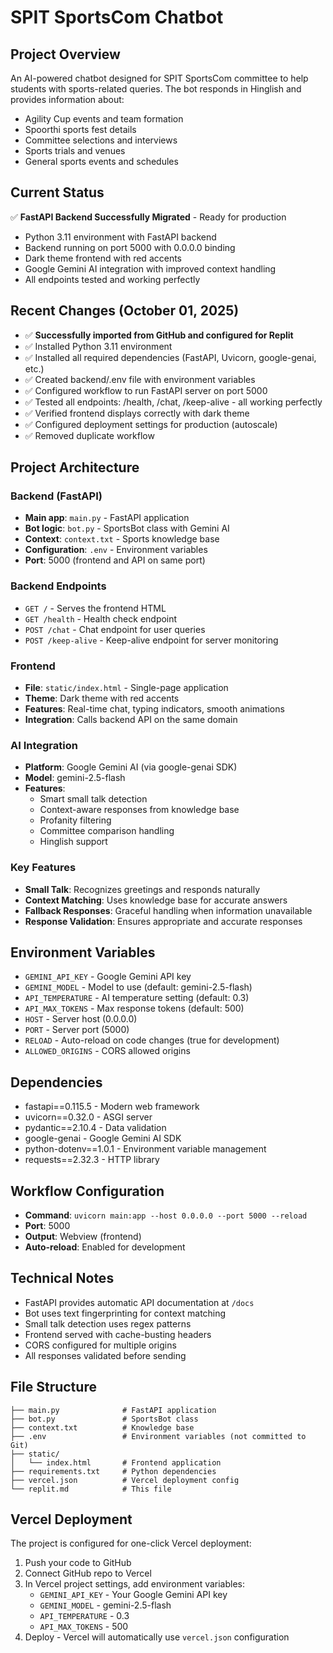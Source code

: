 # SPIT SportsCom Chatbot

## Project Overview
An AI-powered chatbot designed for SPIT SportsCom committee to help students with sports-related queries. The bot responds in Hinglish and provides information about:
- Agility Cup events and team formation
- Spoorthi sports fest details
- Committee selections and interviews
- Sports trials and venues
- General sports events and schedules

## Current Status
✅ **FastAPI Backend Successfully Migrated** - Ready for production
- Python 3.11 environment with FastAPI backend
- Backend running on port 5000 with 0.0.0.0 binding
- Dark theme frontend with red accents
- Google Gemini AI integration with improved context handling
- All endpoints tested and working perfectly

## Recent Changes (October 01, 2025)
- ✅ **Successfully imported from GitHub and configured for Replit**
- ✅ Installed Python 3.11 environment
- ✅ Installed all required dependencies (FastAPI, Uvicorn, google-genai, etc.)
- ✅ Created backend/.env file with environment variables
- ✅ Configured workflow to run FastAPI server on port 5000
- ✅ Tested all endpoints: /health, /chat, /keep-alive - all working perfectly
- ✅ Verified frontend displays correctly with dark theme
- ✅ Configured deployment settings for production (autoscale)
- ✅ Removed duplicate workflow

## Project Architecture

### Backend (FastAPI)
- **Main app**: `main.py` - FastAPI application
- **Bot logic**: `bot.py` - SportsBot class with Gemini AI
- **Context**: `context.txt` - Sports knowledge base
- **Configuration**: `.env` - Environment variables
- **Port**: 5000 (frontend and API on same port)

### Backend Endpoints
- `GET /` - Serves the frontend HTML
- `GET /health` - Health check endpoint
- `POST /chat` - Chat endpoint for user queries
- `POST /keep-alive` - Keep-alive endpoint for server monitoring

### Frontend 
- **File**: `static/index.html` - Single-page application
- **Theme**: Dark theme with red accents
- **Features**: Real-time chat, typing indicators, smooth animations
- **Integration**: Calls backend API on the same domain

### AI Integration
- **Platform**: Google Gemini AI (via google-genai SDK)
- **Model**: gemini-2.5-flash
- **Features**: 
  - Smart small talk detection
  - Context-aware responses from knowledge base
  - Profanity filtering
  - Committee comparison handling
  - Hinglish support

### Key Features
- **Small Talk**: Recognizes greetings and responds naturally
- **Context Matching**: Uses knowledge base for accurate answers
- **Fallback Responses**: Graceful handling when information unavailable
- **Response Validation**: Ensures appropriate and accurate responses

## Environment Variables
- `GEMINI_API_KEY` - Google Gemini API key
- `GEMINI_MODEL` - Model to use (default: gemini-2.5-flash)
- `API_TEMPERATURE` - AI temperature setting (default: 0.3)
- `API_MAX_TOKENS` - Max response tokens (default: 500)
- `HOST` - Server host (0.0.0.0)
- `PORT` - Server port (5000)
- `RELOAD` - Auto-reload on code changes (true for development)
- `ALLOWED_ORIGINS` - CORS allowed origins

## Dependencies
- fastapi==0.115.5 - Modern web framework
- uvicorn==0.32.0 - ASGI server
- pydantic==2.10.4 - Data validation
- google-genai - Google Gemini AI SDK
- python-dotenv==1.0.1 - Environment variable management
- requests==2.32.3 - HTTP library

## Workflow Configuration
- **Command**: `uvicorn main:app --host 0.0.0.0 --port 5000 --reload`
- **Port**: 5000
- **Output**: Webview (frontend)
- **Auto-reload**: Enabled for development

## Technical Notes
- FastAPI provides automatic API documentation at `/docs`
- Bot uses text fingerprinting for context matching
- Small talk detection uses regex patterns
- Frontend served with cache-busting headers
- CORS configured for multiple origins
- All responses validated before sending

## File Structure
```
├── main.py              # FastAPI application
├── bot.py               # SportsBot class
├── context.txt          # Knowledge base
├── .env                 # Environment variables (not committed to Git)
├── static/
│   └── index.html       # Frontend application
├── requirements.txt     # Python dependencies
├── vercel.json          # Vercel deployment config
└── replit.md            # This file
```

## Vercel Deployment
The project is configured for one-click Vercel deployment:
1. Push your code to GitHub
2. Connect GitHub repo to Vercel
3. In Vercel project settings, add environment variables:
   - `GEMINI_API_KEY` - Your Google Gemini API key
   - `GEMINI_MODEL` - gemini-2.5-flash
   - `API_TEMPERATURE` - 0.3
   - `API_MAX_TOKENS` - 500
4. Deploy - Vercel will automatically use `vercel.json` configuration
